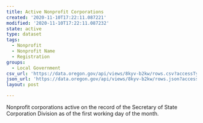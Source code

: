 ```yaml
---
title: Active Nonprofit Corporations
created: '2020-11-10T17:22:11.087221'
modified: '2020-11-10T17:22:11.087232'
state: active
type: dataset
tags:
  - Nonprofit
  - Nonprofit Name
  - Registration
groups:
  - Local Government
csv_url: 'https://data.oregon.gov/api/views/8kyv-b2kw/rows.csv?accessType=DOWNLOAD'
json_url: 'https://data.oregon.gov/api/views/8kyv-b2kw/rows.json?accessType=DOWNLOAD'
layout: post

---
```

Nonprofit corporations active on the record of the Secretary of State Corporation Division as of the first working day of the month.
